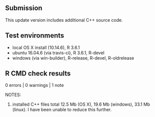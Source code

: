## Submission
This update version includes additional C++ source code.

## Test environments
* local OS X install (10.14.6), R 3.6.1
* ubuntu 16.04.6 (via travis-ci), R 3.6.1, R-devel
* windows (via win-builder), R-release, R-devel, R-oldrelease

## R CMD check results

0 errors | 0 warnings | 1 note

NOTES:  

1. installed C++ files total 12.5 Mb (OS X), 19.6 Mb (windows), 33.1 Mb (linux). I have been unable to reduce this further.  
